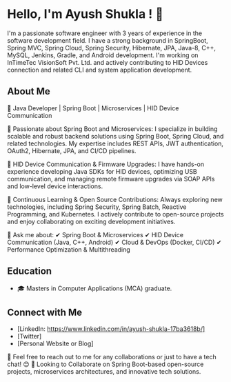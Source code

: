 # Hello, I'm Ayush Shukla ! 👋

I'm a passionate software engineer with 3 years of experience in the software development field. I have a strong background in SpringBoot, Spring MVC, Spring Cloud, Spring Security, Hibernate, JPA, Java-8, C++, MySQL, Jenkins, Gradle, and Android development. I'm working on InTimeTec VisionSoft Pvt. Ltd. and actively contributing to HID Devices connection and related CLI and system application development.

## About Me
🚀 Java Developer | Spring Boot | Microservices | HID Device Communication

🔹 Passionate about Spring Boot and Microservices: I specialize in building scalable and robust backend solutions using Spring Boot, Spring Cloud, and related technologies. My expertise includes REST APIs, JWT authentication, OAuth2, Hibernate, JPA, and CI/CD pipelines.

🔹 HID Device Communication & Firmware Upgrades: I have hands-on experience developing Java SDKs for HID devices, optimizing USB communication, and managing remote firmware upgrades via SOAP APIs and low-level device interactions.

🔹 Continuous Learning & Open Source Contributions: Always exploring new technologies, including Spring Security, Spring Batch, Reactive Programming, and Kubernetes. I actively contribute to open-source projects and enjoy collaborating on exciting development initiatives.

💬 Ask me about:
✔ Spring Boot & Microservices
✔ HID Device Communication (Java, C++, Android)
✔ Cloud & DevOps (Docker, CI/CD)
✔ Performance Optimization & Multithreading

## Education

- 🎓 Masters in Computer Applications (MCA) graduate.

## Connect with Me

- [LinkedIn: https://www.linkedin.com/in/ayush-shukla-17ba3618b/]
- [Twitter]
- [Personal Website or Blog]

🚀 Feel free to reach out to me for any collaborations or just to have a tech chat! 😊
👥 Looking to Collaborate on Spring Boot-based open-source projects, microservices architectures, and innovative tech solutions.
